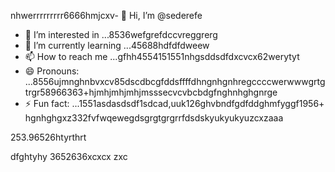 nhwerrrrrrrrr6666hmjcxv- 👋 Hi, I’m @sederefe
- 👀 I’m interested in ...8536wefgrefdccvreggrerg
- 🌱 I’m currently learning ...45688hdfdfdweew
- 📫 How to reach me ...gfhh4554151551nhgsddsdfdxcvcx62werytyt
- 😄 Pronouns: ...8556ujmnghnbvxcv85dscdbcgfddsffffdhngnhgnhregccccwerwwwgrtgtrgr58966363+hjmhjmhjmhjmsssecvcvbcbdgfnghnhghgnrge
- ⚡ Fun fact: ...1551asdasdsdf1sdcad,uuk126ghvbndfgdfddghmfyggf1956+
hgnhghgxz332fvfwqewegdsgrgtgrgrrfdsdskyukyukyuzcxzaaa
<!---sdf456996cvxgfbfffsdfsdchgnghghccdewfewffewsdfsfdsdfsdfsdsdsdgfdfdfd66ur GitsdffdHub pgreddfdf
ofvbbvile.vbvbvbnvbhulljj
You can click the Preview link to take a look fsdat your fsd45.525xcvcxdasdsadfgdfxcvyuthj
--->253.96526htyrthrt
dfghtyhy
3652636xcxcx
zxc
